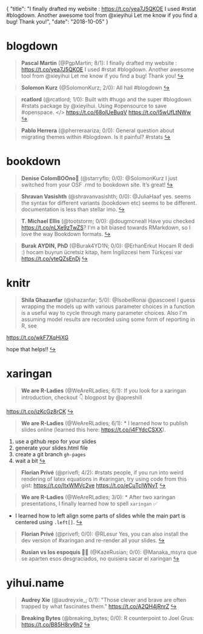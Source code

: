 {
  "title": "I finally drafted my website : https://t.co/yea7J5QKOE I used #rstat #blogdown. Another awesome tool from @xieyihui Let me know if you find a bug! Thank you!",
  "date": "2018-10-05"
}

# blogdown

> **Pascal Martin** (@PgpMartin; 8/1): I finally drafted my website : https://t.co/yea7J5QKOE
I used #rstat #blogdown. Another awesome tool from @xieyihui 
Let me know if you find a bug! Thank you!  [&#8618;](https://twitter.com/xieyihui/status/1047756316079525888)

<!-- -->


> **Solomon Kurz** (@SolomonKurz; 2/0): All hail #blogdown  [&#8618;](https://twitter.com/xieyihui/status/1047969397493653506)

<!-- -->


> **rcatlord** (@rcatlord; 1/0): Built with #hugo and the super #blogdown #rstats package by @xieyihui. Using #opensource to save #openspace. 
&lt;/&gt; https://t.co/68olUeBuqV https://t.co/I5wUfLtNWw  [&#8618;](https://twitter.com/xieyihui/status/1047943507472732160)

<!-- -->


> **Pablo Herrera** (@pherreraariza; 0/0): General question about migrating themes within #blogdown. Is it painful? #rstats  [&#8618;](https://twitter.com/xieyihui/status/1047943795571154946)

<!-- -->


# bookdown

> **Denise ColomBOOno👻** (@starryflo; 0/0): @SolomonKurz I just switched from your OSF .rmd to bookdown site. It’s great!  [&#8618;](https://twitter.com/xieyihui/status/1047970297171722240)

<!-- -->


> **Shravan Vasishth** (@shravanvasishth; 0/0): @JuliaHaaf yes. seems the syntax for different variants (bookdown etc) seems to be different. documentation is less than stellar imo.  [&#8618;](https://twitter.com/xieyihui/status/1047926865216847872)

<!-- -->


> **T. Michael Ellis** (@tootstorm; 0/0): @dougmcneall Have you checked https://t.co/nLXe9zTwZS? I'm a bit biased towards RMarkdown, so I love the way Bookdown formats.  [&#8618;](https://twitter.com/xieyihui/status/1047923560990347264)

<!-- -->


> **Burak AYDIN, PhD** (@Burak4YD1N; 0/0): @ErhanErkut Hocam R dedi :) hocam buyrun ücretsiz kitap, hem İngilizcesi hem Türkçesi var https://t.co/vteQZsEnDj  [&#8618;](https://twitter.com/xieyihui/status/1047918306303336448)

<!-- -->


# knitr

> **Shila Ghazanfar** (@shazanfar; 5/0): @IsobelRonai @pascoeel I guess wrapping the models up with various parameter choices in a function is a useful way to cycle through many parameter choices. Also I'm assuming model results are recorded using some form of reporting in R, see
>
https://t.co/wkF7XqHjXG
>
hope that helps!!  [&#8618;](https://twitter.com/xieyihui/status/1048004611536121856)

<!-- -->


# xaringan

> **We are R-Ladies** (@WeAreRLadies; 6/1): If you look for a xaringan introduction, checkout 👇 blogpost by @apreshill 
>
https://t.co/jzKcGz8rCK  [&#8618;](https://twitter.com/xieyihui/status/1047873007090368513)

<!-- -->


> **We are R-Ladies** (@WeAreRLadies; 6/1): * I learned how to publish slides online (learned this here: https://t.co/i4FYdcCSXX). 
1. use a github repo for your slides
2. generate your slides.html file
3. create a git branch `gh-pages`
4. wait a bit  [&#8618;](https://twitter.com/xieyihui/status/1047872363096932352)

<!-- -->


> **Florian Privé** (@privefl; 4/2): #rstats people, if you run into weird rendering of latex equations in #xaringan, try using code from this gist: https://t.co/ltxWMVc2ve https://t.co/eCuTcIWNvT  [&#8618;](https://twitter.com/xieyihui/status/1047887094360756225)

<!-- -->


> **We are R-Ladies** (@WeAreRLadies; 3/0): * After two xaringan presentations, I finally learned how to spell `xaringan` ✅ 
>
* I learned how to left align some parts of slides while the main part is centered using `.left[]`.  [&#8618;](https://twitter.com/xieyihui/status/1047871900893032448)

<!-- -->


> **Florian Privé** (@privefl; 0/0): @RLesur Yes, you can also install the dev version of #xaringan and re-render all your slides.  [&#8618;](https://twitter.com/xieyihui/status/1047888117389316099)

<!-- -->


> **Rusian vs los espoquis 🔪🎃** (@KazeRusian; 0/0): @Manaka_msyra que se aparten esos desgraciados, no quisiera sacar el xaringan  [&#8618;](https://twitter.com/xieyihui/status/1047753624229752833)

<!-- -->


# yihui.name

> **Audrey Xie** (@audreyxie_; 0/1): "Those clever and brave are often trapped by what fascinates them." https://t.co/A2QH4jRnrZ  [&#8618;](https://twitter.com/xieyihui/status/1047839490289455104)

<!-- -->


> **Breaking Bytes** (@breaking_bytes; 0/0): R counterpoint to Joel Grus: https://t.co/B85H8ry6h2  [&#8618;](https://twitter.com/xieyihui/status/1047974637856944128)

<!-- -->


